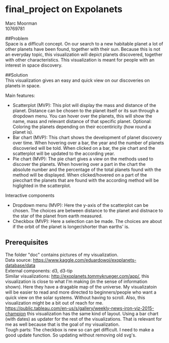 # final_project on Expolanets  

Marc Moorman  
10769781

##Problem  
Space is a difficult concept. On our search to a new habitable planet a lot of other planets have been found, together with their sun. Because this is not an everyday topic, this visualization will depict planets discovered, together with other characteristics. This visualization is meant for people with an interest in space discovery.  

##Solution  
This visualization gives an easy and quick view on our discoveries on planets in space.  

Main features:  
- Scatterplot (MVP): This plot will display the mass and distance of the planet. Distance can be chosen to the planet itself or its sun through a dropdown menu. You can hover over the planets, this will show the name, mass and relevant distance of that specific planet. Optional: Coloring the planets depending on their eccentiricity (how round a planet is).  
- Bar chart (MVP): This chart shows the development of planet discovery over time. When hovering over a bar, the year and the number of planets discoveried will be told. When clicked on a bar, the pie chart and the scatterplot will be updated to the according year.  
- Pie chart (MVP): The pie chart gives a view on the methods used to discover the planets. When hovering over a part in the chart the absolute number and the percentage of the total planets found with the method will be displayed. When clicked/hovered on a part of the piecchart the planets that are found with the according method will be higlighted in the scatterplot.  

Interactive components  
- Dropdown menu (MVP): Here the y-axis of the scatterplot can be chosen. The choices are between distance to the planet and distnace to the star of the planet from earth measured.  
- Checkbox (MVP): Here a selection can be made. The choices are about if the orbit of the planet is longer/shorter than earths' is.  

## Prerequisites  
The folder "doc" contains pictures of my visualization.  
Data source: https://www.kaggle.com/eduardowoj/exoplanets-database/data  
External components: d3, d3-tip  
Similar visualizations: http://exoplanets.tommykrueger.com/app/, this visualization is close to what I'm making (in the sense of information shown). Here they have a dragable map of the universe. My visualizatoin will be easier to read and more directed to beginners/people who want a quick view on the solar systems. Without having to scroll. Also, this visualization might be a bit out of reach for me.  
https://public.tableau.com/en-us/s/gallery/weekly-news-iron-viz-2015-champion this visualization has the same kind of layout. Using a bar chart (with dates) as updater for the rest of the visualizations. That is relevant for me as well because that is the goal of my visualization.  
Tough parts: The checkbox is new so can get difficult. I need to make a good update function. So updating without removing old svg's.  
